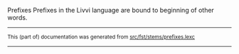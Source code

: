 Prefixes
Prefixes in the Livvi language are bound to beginning of other words.

* * *

<small>This (part of) documentation was generated from [src/fst/stems/prefixes.lexc](https://github.com/giellalt/lang-olo/blob/main/src/fst/stems/prefixes.lexc)</small>

---

